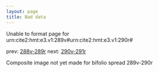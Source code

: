```yaml
---
layout: page
title: Bad data
---
```


Unable to format page for urn:cite2:hmt:e3.v1:289v#urn:cite2:hmt:e3.v1:290r#

prev: [288v-289r](../288v-289r/) next: [290v-291r](../290v-291r/)

Composite image not yet made for bifolio spread 289v-290r

